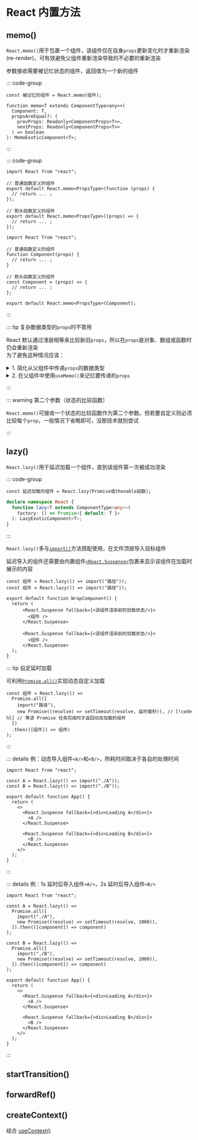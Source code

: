 # React 内置方法

## memo()

`React.memo()`用于包裹一个组件，该组件仅在自身`props`更新变化时才重新渲染(re-render)，可有效避免父组件重新渲染导致的不必要的重新渲染

参数接收需要被记忆状态的组件，返回值为一个新的组件

::: code-group

```tsx [使用]
const 被记忆的组件 = React.memo(组件);
```

```tsx [TS类型<Badge>完整版</Badge>]
function memo<T extends ComponentType<any>>(
  Component: T,
  propsAreEqual?: (
    prevProps: Readonly<ComponentProps<T>>,
    nextProps: Readonly<ComponentProps<T>>
  ) => boolean
): MemoExoticComponent<T>;
```

:::

::: code-group

```tsx [写法一]
import React from "react";

// 普通函数定义的组件
export default React.memo<PropsType>(function (props) {
  // return ... ;
});

// 箭头函数定义的组件
export default React.memo<PropsType>((props) => {
  // return ... ;
});
```

```tsx [写法二]
import React from "react";

// 普通函数定义的组件
function Component(props) {
  // return ... ;
}

// 箭头函数定义的组件
const Component = (props) => {
  // return ... ;
};

export default React.memo<PropsType>(Component);
```

:::

::: tip 复杂数据类型的`props`时不管用

React 默认通过浅层相等来比较新旧`props`，所以在`props`是对象、数组或函数时仍会重新渲染<br/>
为了避免这种情况应该：<br/>

<details class="details custom-block">
  <summary>1. 简化从父组件中传递<code>props</code>的数据类型</summary>

```tsx
const Father = () => (
    <>
       <Child data={ a: xxx, b: xxx, c: xxx }/>; // [!code --]
       <Child a={xxx} b={xxx} c={xxx} />;  // [!code ++]
    </>
)
```

</details>

<details class="details custom-block">
  <summary>2. 在父组件中使用<code>useMemo()</code>来记忆要传递的<code>props</code></summary>

```tsx{2-4}
const Father = () => {
  const dataMemorized = React.memo(() => {
    return { a: xxx, b: xxx, c: xxx };
  }, [a, b, c]);

  return (
    <>
      <Child data={dataMemorized} />;
    </>
  );
};
```

</details>

:::

::: warning 第二个参数（状态的比较函数）

`React.memo()`可接收一个状态的比较函数作为第二个参数。但若要自定义则必须比较每个`prop`，一般情况下省略即可，没那技术就别尝试

:::

## lazy()

`React.lazy()`用于延迟加载一个组件，直到该组件第一次被成功渲染

::: code-group

```tsx [使用方法]
const 延迟加载的组件 = React.lazy(Promise或thenable函数);
```

```ts [TS类型<Badge>完整版</Badge>]
declare namespace React {
  function lazy<T extends ComponentType<any>>(
    factory: () => Promise<{ default: T }>
  ): LazyExoticComponent<T>;
}
```

:::

`React.lazy()`多与[`import()`](/notes/web-front-end/javascript/module-dev/es-modules.md#import-1)方法搭配使用，在文件顶层导入目标组件

延迟导入的组件还需要由内置组件[`<React.Suspense>`](./components.md#suspense)包裹来显示该组件在加载时展示的内容

```tsx{1-2,6-8,10-12}
const 组件 = React.lazy(() => import("路径"));
const 组件 = React.lazy(() => import("路径"));

export default function WrapComponent() {
  return (
      <React.Suspense fallback={<该组件渲染前的加载状态/>}>
        <组件 />
      </React.Suspense>

      <React.Suspense fallback={<该组件渲染前的加载状态/>}>
        <组件 />
      </React.Suspense>
  );
}
```

::: tip 自定延时加载

可利用[`Promise.all()`](../../javascript/async/promise.md#promise-all)实现动态自定义加载

```tsx{0}
const 组件 = React.lazy(() =>
  Promise.all([
    import("路径"),
    new Promise((resolve) => setTimeout(resolve, 延时毫秒)), // [!code hl] // 等该 Promise 任务完成时才返回动态加载的组件
  ])
  .then(([组件]) => 组件)
);
```

:::

::: details 例：动态导入组件`<A/>`和`<B/>`，所耗时间取决于各自的处理时间

```tsx
import React from "react";

const A = React.lazy(() => import("./A"));
const B = React.lazy(() => import("./B"));

export default function App() {
  return (
    <>
      <React.Suspense fallback={<div>Loading A</div>}>
        <A />
      </React.Suspense>

      <React.Suspense fallback={<div>Loading B</div>}>
        <B />
      </React.Suspense>
    </>
  );
}
```

:::

::: details 例：1s 延时后导入组件`<A/>`，2s 延时后导入组件`<B/>`

```tsx
import React from "react";

const A = React.lazy(() =>
  Promise.all([
    import("./A"),
    new Promise((resolve) => setTimeout(resolve, 1000)),
  ]).then(([component]) => component)
);

const B = React.lazy(() =>
  Promise.all([
    import("./B"),
    new Promise((resolve) => setTimeout(resolve, 2000)),
  ]).then(([component]) => component)
);

export default function App() {
  return (
    <>
      <React.Suspense fallback={<div>Loading A</div>}>
        <A />
      </React.Suspense>

      <React.Suspense fallback={<div>Loading B</div>}>
        <B />
      </React.Suspense>
    </>
  );
}
```

:::

## startTransition()

## forwardRef()

## createContext()

结合 [useContext()](../built-in-hooks/index.md#usecontext)
